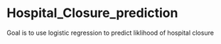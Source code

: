 # Hospital_Closure_prediction

Goal is to use logistic regression to predict liklihood of hospital closure
